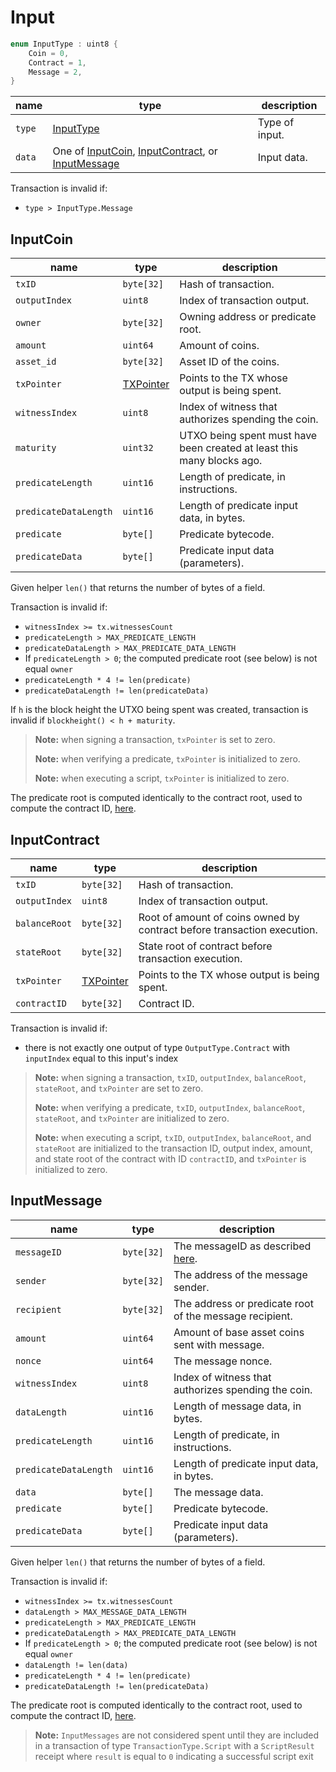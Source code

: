 # Input

```c++
enum InputType : uint8 {
    Coin = 0,
    Contract = 1,
    Message = 2,
}
```

| name   | type                                                                                              | description    |
|--------|---------------------------------------------------------------------------------------------------|----------------|
| `type` | [InputType](#input)                                                                               | Type of input. |
| `data` | One of [InputCoin](#inputcoin), [InputContract](#inputcontract), or [InputMessage](#inputmessage) | Input data.    |

Transaction is invalid if:

- `type > InputType.Message`

## InputCoin

| name                  | type                         | description                                                            |
|-----------------------|------------------------------|------------------------------------------------------------------------|
| `txID`                | `byte[32]`                   | Hash of transaction.                                                   |
| `outputIndex`         | `uint8`                      | Index of transaction output.                                           |
| `owner`               | `byte[32]`                   | Owning address or predicate root.                                      |
| `amount`              | `uint64`                     | Amount of coins.                                                       |
| `asset_id`            | `byte[32]`                   | Asset ID of the coins.                                                 |
| `txPointer`           | [TXPointer](./tx_pointer.md) | Points to the TX whose output is being spent.                          |
| `witnessIndex`        | `uint8`                      | Index of witness that authorizes spending the coin.                    |
| `maturity`            | `uint32`                     | UTXO being spent must have been created at least this many blocks ago. |
| `predicateLength`     | `uint16`                     | Length of predicate, in instructions.                                  |
| `predicateDataLength` | `uint16`                     | Length of predicate input data, in bytes.                              |
| `predicate`           | `byte[]`                     | Predicate bytecode.                                                    |
| `predicateData`       | `byte[]`                     | Predicate input data (parameters).                                     |

Given helper `len()` that returns the number of bytes of a field.

Transaction is invalid if:

- `witnessIndex >= tx.witnessesCount`
- `predicateLength > MAX_PREDICATE_LENGTH`
- `predicateDataLength > MAX_PREDICATE_DATA_LENGTH`
- If `predicateLength > 0`; the computed predicate root (see below) is not equal `owner`
- `predicateLength * 4 != len(predicate)`
- `predicateDataLength != len(predicateData)`

If `h` is the block height the UTXO being spent was created, transaction is invalid if `blockheight() < h + maturity`.

> **Note:** when signing a transaction, `txPointer` is set to zero.
>
> **Note:** when verifying a predicate, `txPointer` is initialized to zero.
>
> **Note:** when executing a script, `txPointer` is initialized to zero.

The predicate root is computed identically to the contract root, used to compute the contract ID, [here](../id/contract.md).

## InputContract

| name          | type                         | description                                                             |
|---------------|------------------------------|-------------------------------------------------------------------------|
| `txID`        | `byte[32]`                   | Hash of transaction.                                                    |
| `outputIndex` | `uint8`                      | Index of transaction output.                                            |
| `balanceRoot` | `byte[32]`                   | Root of amount of coins owned by contract before transaction execution. |
| `stateRoot`   | `byte[32]`                   | State root of contract before transaction execution.                    |
| `txPointer`   | [TXPointer](./tx_pointer.md) | Points to the TX whose output is being spent.                           |
| `contractID`  | `byte[32]`                   | Contract ID.                                                            |

Transaction is invalid if:

- there is not exactly one output of type `OutputType.Contract` with `inputIndex` equal to this input's index

> **Note:** when signing a transaction, `txID`, `outputIndex`, `balanceRoot`, `stateRoot`, and `txPointer` are set to zero.
>
> **Note:** when verifying a predicate, `txID`, `outputIndex`, `balanceRoot`, `stateRoot`, and `txPointer` are initialized to zero.
>
> **Note:** when executing a script, `txID`, `outputIndex`, `balanceRoot`, and `stateRoot` are initialized to the transaction ID, output index, amount, and state root of the contract with ID `contractID`, and `txPointer` is initialized to zero.

## InputMessage

| name                  | type       | description                                                  |
|-----------------------|------------|--------------------------------------------------------------|
| `messageID`           | `byte[32]` | The messageID as described [here](../id/utxo.md#message-id). |
| `sender`              | `byte[32]` | The address of the message sender.                           |
| `recipient`           | `byte[32]` | The address or predicate root of the message recipient.      |
| `amount`              | `uint64`   | Amount of base asset coins sent with message.                |
| `nonce`               | `uint64`   | The message nonce.                                           |
| `witnessIndex`        | `uint8`    | Index of witness that authorizes spending the coin.          |
| `dataLength`          | `uint16`   | Length of message data, in bytes.                            |
| `predicateLength`     | `uint16`   | Length of predicate, in instructions.                        |
| `predicateDataLength` | `uint16`   | Length of predicate input data, in bytes.                    |
| `data`                | `byte[]`   | The message data.                                            |
| `predicate`           | `byte[]`   | Predicate bytecode.                                          |
| `predicateData`       | `byte[]`   | Predicate input data (parameters).                           |

Given helper `len()` that returns the number of bytes of a field.

Transaction is invalid if:

- `witnessIndex >= tx.witnessesCount`
- `dataLength > MAX_MESSAGE_DATA_LENGTH`
- `predicateLength > MAX_PREDICATE_LENGTH`
- `predicateDataLength > MAX_PREDICATE_DATA_LENGTH`
- If `predicateLength > 0`; the computed predicate root (see below) is not equal `owner`
- `dataLength != len(data)`
- `predicateLength * 4 != len(predicate)`
- `predicateDataLength != len(predicateData)`

The predicate root is computed identically to the contract root, used to compute the contract ID, [here](../id/contract.md).

> **Note:** `InputMessages` are not considered spent until they are included in a transaction of type `TransactionType.Script` with a `ScriptResult` receipt where `result` is equal to `0` indicating a successful script exit

